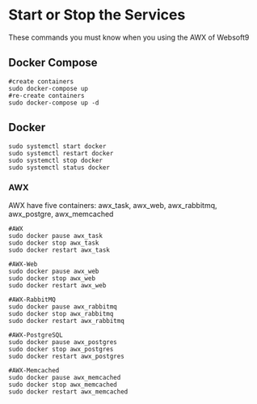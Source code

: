 # Start or Stop the Services

These commands you must know when you using the AWX of Websoft9

## Docker Compose

```shell
#create containers
sudo docker-compose up
#re-create containers
sudo docker-compose up -d
```

## Docker

```shell
sudo systemctl start docker
sudo systemctl restart docker
sudo systemctl stop docker
sudo systemctl status docker
```

### AWX

AWX have five containers: awx_task, awx_web, awx_rabbitmq, awx_postgre, awx_memcached

```shell
#AWX
sudo docker pause awx_task
sudo docker stop awx_task
sudo docker restart awx_task

#AWX-Web
sudo docker pause awx_web
sudo docker stop awx_web
sudo docker restart awx_web

#AWX-RabbitMQ
sudo docker pause awx_rabbitmq
sudo docker stop awx_rabbitmq
sudo docker restart awx_rabbitmq

#AWX-PostgreSQL
sudo docker pause awx_postgres
sudo docker stop awx_postgres
sudo docker restart awx_postgres

#AWX-Memcached
sudo docker pause awx_memcached
sudo docker stop awx_memcached
sudo docker restart awx_memcached
```